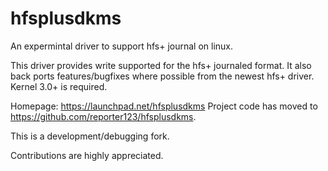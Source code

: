 hfsplusdkms
===========

An expermintal driver to support hfs+ journal on linux.

This driver provides write supported for the hfs+ journaled format.
It also back ports features/bugfixes where possible from the newest hfs+ driver.
Kernel 3.0+ is required.

Homepage: https://launchpad.net/hfsplusdkms
Project code has moved to https://github.com/reporter123/hfsplusdkms.

This is a development/debugging fork. 

Contributions are highly appreciated.

